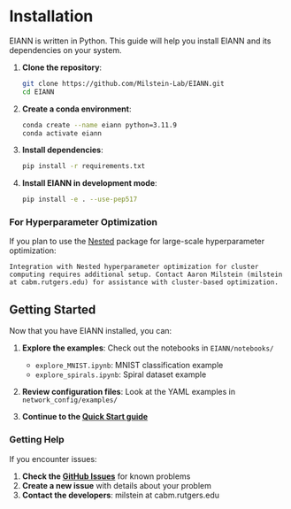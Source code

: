 # Installation

EIANN is written in Python. This guide will help you install EIANN and its dependencies on your system.

1. **Clone the repository**:
   ```bash
   git clone https://github.com/Milstein-Lab/EIANN.git
   cd EIANN
   ```

2. **Create a conda environment**:
   ```bash
   conda create --name eiann python=3.11.9
   conda activate eiann
   ```

3. **Install dependencies**:
   ```bash
   pip install -r requirements.txt
   ```

4. **Install EIANN in development mode**:
   ```bash
   pip install -e . --use-pep517
   ```


### For Hyperparameter Optimization
If you plan to use the [Nested](https://github.com/neurosutras/nested) package for large-scale hyperparameter optimization:

```{note}
Integration with Nested hyperparameter optimization for cluster computing requires additional setup. Contact Aaron Milstein (milstein at cabm.rutgers.edu) for assistance with cluster-based optimization.
```
<!-- 
## Directory Structure After Installation

After installation, your EIANN directory should look like:

```
EIANN/
├── EIANN/                  # Main package
│   ├── __init__.py
│   ├── models/            # Network models
│   ├── layers/            # Layer implementations  
│   ├── learning_rules/    # Learning rule implementations
│   ├── utils/             # Utility functions
│   └── notebooks/         # Example notebooks
├── network_config/
│   └── examples/          # Example YAML configurations
├── requirements.txt       # Dependencies
├── setup.py              # Installation script
└── README.md
``` -->

## Getting Started

Now that you have EIANN installed, you can:

1. **Explore the examples**: Check out the notebooks in `EIANN/notebooks/`
   - `explore_MNIST.ipynb`: MNIST classification example
   - `explore_spirals.ipynb`: Spiral dataset example

2. **Review configuration files**: Look at the YAML examples in `network_config/examples/`

3. **Continue to the [Quick Start guide](tutorial.ipynb)**


### Getting Help

If you encounter issues:
1. **Check the [GitHub Issues](https://github.com/Milstein-Lab/EIANN/issues)** for known problems
2. **Create a new issue** with details about your problem
3. **Contact the developers**: milstein at cabm.rutgers.edu
